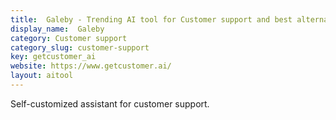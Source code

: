 ```yaml
---
title:  Galeby - Trending AI tool for Customer support and best alternatives
display_name:  Galeby
category: Customer support
category_slug: customer-support
key: getcustomer_ai
website: https://www.getcustomer.ai/
layout: aitool
---
```


Self-customized assistant for customer support.
